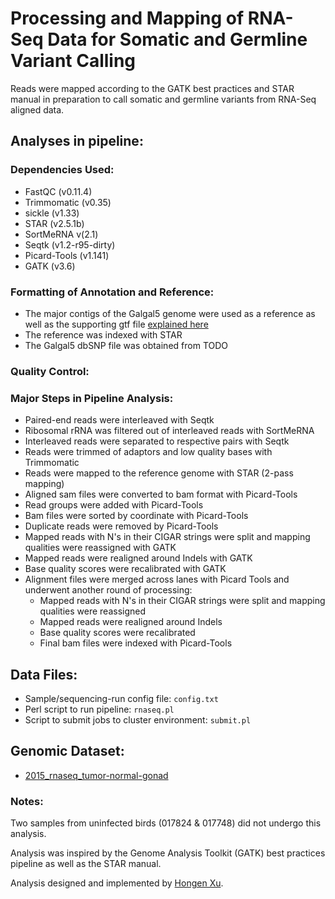 # Processing and Mapping of RNA-Seq Data for Somatic and Germline Variant Calling

Reads were mapped according to the GATK best practices and STAR manual in preparation to call somatic and germline variants from RNA-Seq aligned data.

## Analyses in pipeline:

### Dependencies Used:
- FastQC (v0.11.4)
- Trimmomatic (v0.35)
- sickle (v1.33)
- STAR (v2.5.1b)
- SortMeRNA v(2.1)
- Seqtk (v1.2-r95-dirty)
- Picard-Tools (v1.141)
- GATK (v3.6)

### Formatting of Annotation and Reference:
- The major contigs of the Galgal5 genome were used as a reference as well as the supporting gtf file [explained here](https://github.com/steepale/IKZF1_paper_code/tree/master/01_reference_prep)
- The reference was indexed with STAR
- The Galgal5 dbSNP file was obtained from TODO


### Quality Control:


### Major Steps in Pipeline Analysis:
- Paired-end reads were interleaved with Seqtk
- Ribosomal rRNA was filtered out of interleaved reads with SortMeRNA
- Interleaved reads were separated to respective pairs with Seqtk
- Reads were trimmed of adaptors and low quality bases with Trimmomatic
- Reads were mapped to the reference genome with STAR (2-pass mapping)
- Aligned sam files were converted to bam format with Picard-Tools
- Read groups were added with Picard-Tools
- Bam files were sorted by coordinate with Picard-Tools
- Duplicate reads were removed by Picard-Tools
- Mapped reads with N's in their CIGAR strings were split and mapping qualities were reassigned with GATK
- Mapped reads were realigned around Indels with GATK
- Base quality scores were recalibrated with GATK
- Alignment files were merged across lanes with Picard Tools and underwent another round of processing:
    - Mapped reads with N's in their CIGAR strings were split and mapping qualities were reassigned
    - Mapped reads were realigned around Indels
    - Base quality scores were recalibrated
    - Final bam files were indexed with Picard-Tools

## Data Files:
- Sample/sequencing-run config file: `config.txt`  
- Perl script to run pipeline: `rnaseq.pl`  
- Script to submit jobs to cluster environment: `submit.pl`

## Genomic Dataset:
- [2015_rnaseq_tumor-normal-gonad](https://github.com/steepale/IKZF1_paper_code/tree/master/00_genomic_datasets/2015_rnaseq_tumor-normal-gonad)

### Notes:
Two samples from uninfected birds (017824 & 017748) did not undergo this analysis.

Analysis was inspired by the Genome Analysis Toolkit (GATK) best practices pipeline as well as the STAR manual.

Analysis designed and implemented by [Hongen Xu](https://github.com/hongenxu).